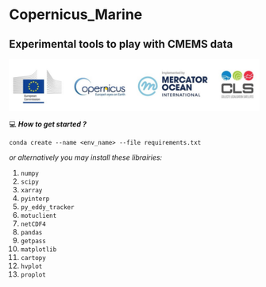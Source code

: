 # Copernicus_Marine
## Experimental tools to play with CMEMS data
![bandeau](demo_cmems_diags\notebooks\figures\logos.jpg)

:computer: _**How to get started ?**_
```
conda create --name <env_name> --file requirements.txt
```
_or alternatively you may install these librairies:_

1. ``` numpy ```
2. ``` scipy ```
3. ``` xarray ```
4. ``` pyinterp ```
5. ``` py_eddy_tracker ```
6. ``` motuclient ```
7. ``` netCDF4 ```
8. ``` pandas ```
9. ``` getpass ```
10. ``` matplotlib ```
11. ``` cartopy ```
12. ``` hvplot ```
13. ``` proplot ```


